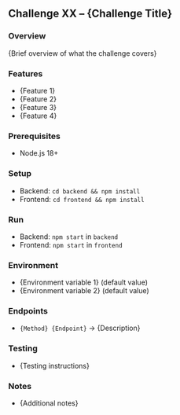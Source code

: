 ## Challenge XX – {Challenge Title}

### Overview
{Brief overview of what the challenge covers}

### Features
- {Feature 1}
- {Feature 2}
- {Feature 3}
- {Feature 4}

### Prerequisites
- Node.js 18+

### Setup
- Backend: `cd backend && npm install`
- Frontend: `cd frontend && npm install`

### Run
- Backend: `npm start` in `backend`
- Frontend: `npm start` in `frontend`

### Environment
- {Environment variable 1} (default value)
- {Environment variable 2} (default value)

### Endpoints
- `{Method} {Endpoint}` → {Description}

### Testing
- {Testing instructions}

### Notes
- {Additional notes}
